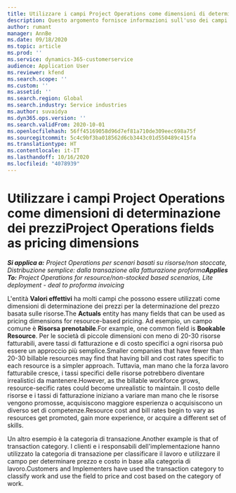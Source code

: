 ```yaml
---
title: Utilizzare i campi Project Operations come dimensioni di determinazione dei prezzi
description: Questo argomento fornisce informazioni sull'uso dei campi come dimensioni di determinazione dei prezzi in Dynamics 365 Project Operations.
author: rumant
manager: AnnBe
ms.date: 09/18/2020
ms.topic: article
ms.prod: ''
ms.service: dynamics-365-customerservice
audience: Application User
ms.reviewer: kfend
ms.search.scope: ''
ms.custom: ''
ms.assetid: ''
ms.search.region: Global
ms.search.industry: Service industries
ms.author: suvaidya
ms.dyn365.ops.version: ''
ms.search.validFrom: 2020-10-01
ms.openlocfilehash: 56ff45169058d96d7ef81a710de309eec698a75f
ms.sourcegitcommit: 5c4c9bf3ba018562d6cb3443c01d550489c415fa
ms.translationtype: HT
ms.contentlocale: it-IT
ms.lasthandoff: 10/16/2020
ms.locfileid: "4078939"
---
```

# <a name="project-operations-fields-as-pricing-dimensions"></a><span data-ttu-id="f2ea7-103">Utilizzare i campi Project Operations come dimensioni di determinazione dei prezzi</span><span class="sxs-lookup"><span data-stu-id="f2ea7-103">Project Operations fields as pricing dimensions</span></span>

<span data-ttu-id="f2ea7-104">_**Si applica a:** Project Operations per scenari basati su risorse/non stoccate, Distribuzione semplice: dalla transazione alla fatturazione proforma_</span><span class="sxs-lookup"><span data-stu-id="f2ea7-104">_**Applies To:** Project Operations for resource/non-stocked based scenarios, Lite deployment - deal to proforma invoicing_</span></span>

<span data-ttu-id="f2ea7-105">L'entità **Valori effettivi** ha molti campi che possono essere utilizzati come dimensioni di determinazione dei prezzi per la determinazione del prezzo basata sulle risorse.</span><span class="sxs-lookup"><span data-stu-id="f2ea7-105">The **Actuals** entity has many fields that can be used as pricing dimensions for resource-based pricing.</span></span> <span data-ttu-id="f2ea7-106">Ad esempio, un campo comune è **Risorsa prenotabile**.</span><span class="sxs-lookup"><span data-stu-id="f2ea7-106">For example, one common field is **Bookable Resource**.</span></span> <span data-ttu-id="f2ea7-107">Per le società di piccole dimensioni con meno di 20-30 risorse fatturabili, avere tassi di fatturazione e di costo specifici a ogni risorsa può essere un approccio più semplice.</span><span class="sxs-lookup"><span data-stu-id="f2ea7-107">Smaller companies that have fewer than 20-30 billable resources may find that having bill and cost rates specific to each resource is a simpler approach.</span></span> <span data-ttu-id="f2ea7-108">Tuttavia, man mano che la forza lavoro fatturabile cresce, i tassi specifici delle risorse potrebbero diventare irrealistici da mantenere.</span><span class="sxs-lookup"><span data-stu-id="f2ea7-108">However, as the billable workforce grows, resource-secific rates could become unrealistic to maintain.</span></span> <span data-ttu-id="f2ea7-109">Il costo delle risorse e i tassi di fatturazione iniziano a variare man mano che le risorse vengono promosse, acquisiscono maggiore esperienza o acquisiscono un diverso set di competenze.</span><span class="sxs-lookup"><span data-stu-id="f2ea7-109">Resource cost and bill rates begin to vary as resources get promoted, gain more experience, or acquire a different set of skills.</span></span> 

<span data-ttu-id="f2ea7-110">Un altro esempio è la categoria di transazione.</span><span class="sxs-lookup"><span data-stu-id="f2ea7-110">Another example is that of transaction category.</span></span> <span data-ttu-id="f2ea7-111">I clienti e i responsabili dell'implementazione hanno utilizzato la categoria di transazione per classificare il lavoro e utilizzare il campo per determinare prezzo e costo in base alla categoria di lavoro.</span><span class="sxs-lookup"><span data-stu-id="f2ea7-111">Customers and Implementers have used the transaction category to classify work and use the field to price and cost based on the category of work.</span></span>
